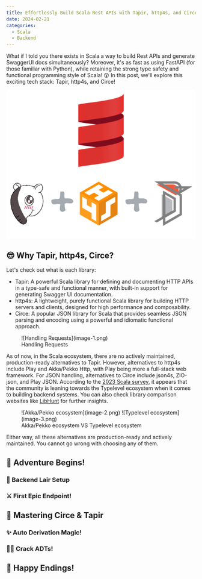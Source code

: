 ```yaml
---
title: Effortlessly Build Scala Rest APIs with Tapir, http4s, and Circe!
date: 2024-02-21
categories:
  - Scala
  - Backend
---
```


What if I told you there exists in Scala a way to build Rest APIs and generate SwaggerUI docs simultaneously? Moreover, it's as fast as using FastAPI (for those familiar with Python), while retaining the strong type safety and functional programming style of Scala! 😲 In this post, we'll explore this exciting tech stack: Tapir, http4s, and Circe!

<!-- more -->

![Tech stack](image.png)

## 😎 Why Tapir, http4s, Circe?

Let's check out what is each library:

- Tapir: A powerful Scala library for defining and documenting HTTP APIs in a type-safe and functional manner, with built-in support for generating Swagger UI documentation.
- http4s: A lightweight, purely functional Scala library for building HTTP servers and clients, designed for high performance and composability.
- Circe: A popular JSON library for Scala that provides seamless JSON parsing and encoding using a powerful and idiomatic functional approach.

<figure markdown="span">
  ![Handling Requests](image-1.png)
  <figcaption>Handling Requests</figcaption>
</figure>

As of now, in the Scala ecosystem, there are no actively maintained, production-ready alternatives to Tapir. However, alternatives to http4s include Play and Akka/Pekko Http, with Play being more a full-stack web framework. For JSON handling, alternatives to Circe include json4s, ZIO-json, and Play JSON. According to the [2023 Scala survey](https://scalasurvey2023.virtuslab.com/), it appears that the community is leaning towards the Typelevel ecosystem when it comes to building backend systems. You can also check library comparison websites like [LibHunt](https://scala.libhunt.com/) for further insights.

<figure markdown="span">
  ![Akka/Pekko ecosystem](image-2.png)
  ![Typelevel ecosystem](image-3.png)
  <figcaption>Akka/Pekko ecosystem VS Typelevel ecosystem</figcaption>
</figure>

Either way, all these alternatives are production-ready and actively maintained. You cannot go wrong with choosing any of them.

## 🚀 Adventure Begins!

### 🏰 Backend Lair Setup

### ⚔️ First Epic Endpoint!

## 🎨 Mastering Circe & Tapir

### ✨ Auto Derivation Magic!

### 🧙‍♂️ Crack ADTs!

## 🌟 Happy Endings!
